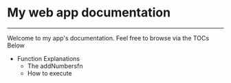 # My web app documentation

----

Welcome to my app's documentation. Feel free to browse via the TOCs Below

- Function Explanations
    - The addNumbersfn
    - How to execute